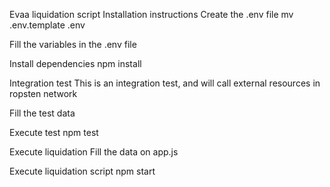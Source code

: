 

Evaa liquidation script
Installation instructions
Create the .env file mv .env.template .env

Fill the variables in the .env file

Install dependencies npm install

Integration test
This is an integration test, and will call external resources in ropsten network

Fill the test data

Execute test npm test

Execute liquidation
Fill the data on app.js

Execute liquidation script npm start
